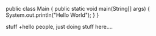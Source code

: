 public class Main
{
	public static void main(String[] args) {
		System.out.println("Hello World");
	}
}

stuff
+hello people, just doing stuff here....
